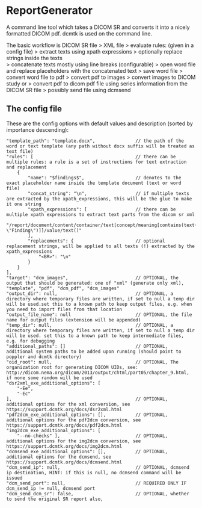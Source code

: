 # ReportGenerator
A command line tool which takes a DICOM SR and converts it into a nicely formatted DICOM pdf.
dcmtk is used on the command line.

The basic workflow is
DICOM SR file 
	> XML file 
		> evaluate rules: (given in a config file)
			> extract texts using xpath expressions
			> optionally replace strings inside the texts	
				> concatenate texts mostly using line breaks (configurable)
					> open word file and replace placeholders with the concatenated text
		> save word file
		> convert word file to pdf
			> convert pdf to images
			> convert images to DICOM study
			or 
			> convert pdf to dicom pdf file using series information from the DICOM SR file
		> possibly send file using dcmsend
		

## The config file
These are the config options with default values and description (sorted by importance descending):

    "template_path": "template.docx", 				// the path of the word or text template (any path without docx suffix will be treated as text file) 
    "rules": [ 										// there can be multiple rules: a rule is a set of instructions for text extraction and replacement
        {
            "name": "$findings$", 					// denotes to the exact placeholder name inside the template document (text or word file)
            "concat_string": "\n", 					// if multiple texts are extracted by the xpath_expressions, this will be the glue to make it one string
            "xpath_expressions": [ 					// there can be multiple xpath expressions to extract text parts from the dicom sr xml
                "/report/document/content/container/text[concept/meaning[contains(text(), \"Finding\")]]/value/text()"
            ],
            "replacements": { 						// optional replacement strings, will be applied to all texts (!) extracted by the xpath_expressions
                "<BR>": "\n"
            }
        }
    ],
    "target": "dcm_images",                         // OPTIONAL, the output that should be generated: one of "xml" (generate only xml), "template", "pdf", "dcm_pdf", "dcm_images"
    "output_dir": null,                             // OPTIONAL, a directory where temporary files are written, if set to null a temp dir will be used.set this to a known path to keep output files, e.g. when you need to import files from that location
	"output_file_name": null						// OPTIONAL, the file name for output files (extension will be appended)
    "temp_dir": null,                               // OPTIONAL, a directory where temporary files are written, if set to null a temp dir will be used. set this to a known path to keep intermediate files, e.g. for debugging   
    "additional_paths": [] 							// OPTIONAL, additional system paths to be added upon running (should point to poppler and dcmtk directory)
    "oid_root": null,                               // OPTIONAL, The organization root for generating DICOM UIDs, see: http://dicom.nema.org/dicom/2013/output/chtml/part05/chapter_9.html, if none some random will be used
    "dsr2xml_exe_additional_options": [
        "-Ee",
        "-Ec"
    ], 						                        // OPTIONAL, additional options for the xml conversion, see https://support.dcmtk.org/docs/dsr2xml.html
    "pdf2dcm_exe_additional_options": [], 	        // OPTIONAL, additional options for the pdf2dcm conversion, see https://support.dcmtk.org/docs/pdf2dcm.html
    "img2dcm_exe_additional_options": [
        "--no-checks" ], 						    // OPTIONAL, additional options for the img2dcm conversion, see https://support.dcmtk.org/docs/img2dcm.html
    "dcmsend_exe_additional_options": [],           // OPTIONAL, additional options for the dcmsend, see https://support.dcmtk.org/docs/dcmsend.html
    "dcm_send_ip": null, 							// OPTIONAL, dcmsend ip destination, HINT: if this is null, no dcmsend command will be issued
    "dcm_send_port": null,  						// REQUIRED ONLY IF dcm_send_ip != null, dcmsend port
    "dcm_send_dcm_sr": false,                       // OPTIONAL, whether to send the original SR report also,

